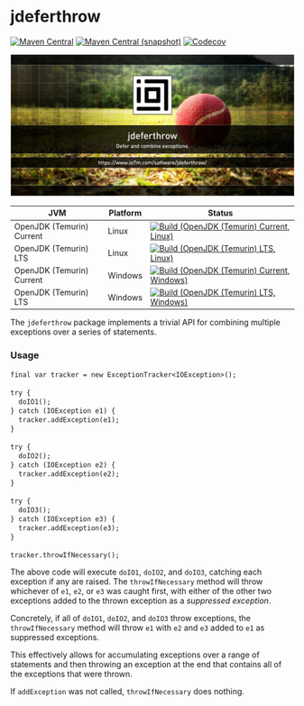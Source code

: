 jdeferthrow
===

[![Maven Central](https://img.shields.io/maven-central/v/com.io7m.jdeferthrow/com.io7m.jdeferthrow.svg?style=flat-square)](http://search.maven.org/#search%7Cga%7C1%7Cg%3A%22com.io7m.jdeferthrow%22)
[![Maven Central (snapshot)](https://img.shields.io/nexus/s/https/s01.oss.sonatype.org/com.io7m.jdeferthrow/com.io7m.jdeferthrow.svg?style=flat-square)](https://s01.oss.sonatype.org/content/repositories/snapshots/com/io7m/jdeferthrow/)
[![Codecov](https://img.shields.io/codecov/c/github/io7m/jdeferthrow.svg?style=flat-square)](https://codecov.io/gh/io7m/jdeferthrow)

![jdeferthrow](./src/site/resources/jdeferthrow.jpg?raw=true)

| JVM | Platform | Status |
|-----|----------|--------|
| OpenJDK (Temurin) Current | Linux | [![Build (OpenJDK (Temurin) Current, Linux)](https://img.shields.io/github/workflow/status/io7m/jdeferthrow/main.linux.temurin.current)](https://github.com/io7m/jdeferthrow/actions?query=workflow%3Amain.linux.temurin.current)|
| OpenJDK (Temurin) LTS | Linux | [![Build (OpenJDK (Temurin) LTS, Linux)](https://img.shields.io/github/workflow/status/io7m/jdeferthrow/main.linux.temurin.lts)](https://github.com/io7m/jdeferthrow/actions?query=workflow%3Amain.linux.temurin.lts)|
| OpenJDK (Temurin) Current | Windows | [![Build (OpenJDK (Temurin) Current, Windows)](https://img.shields.io/github/workflow/status/io7m/jdeferthrow/main.windows.temurin.current)](https://github.com/io7m/jdeferthrow/actions?query=workflow%3Amain.windows.temurin.current)|
| OpenJDK (Temurin) LTS | Windows | [![Build (OpenJDK (Temurin) LTS, Windows)](https://img.shields.io/github/workflow/status/io7m/jdeferthrow/main.windows.temurin.lts)](https://github.com/io7m/jdeferthrow/actions?query=workflow%3Amain.windows.temurin.lts)|
The `jdeferthrow` package implements a trivial API for combining multiple 
exceptions over a series of statements.

### Usage

```
final var tracker = new ExceptionTracker<IOException>();

try {
  doIO1();
} catch (IOException e1) {
  tracker.addException(e1);
}

try {
  doIO2();
} catch (IOException e2) {
  tracker.addException(e2);
}

try {
  doIO3();
} catch (IOException e3) {
  tracker.addException(e3);
}

tracker.throwIfNecessary();
```

The above code will execute `doIO1`, `doIO2`, and `doIO3`, catching each
exception if any are raised. The `throwIfNecessary` method will throw
whichever of `e1`, `e2`, or `e3` was caught first, with either of the other
two exceptions added to the thrown exception as a _suppressed exception_.

Concretely, if all of `doIO1`, `doIO2`, and `doIO3` throw exceptions, the
`throwIfNecessary` method will throw `e1` with `e2` and `e3` added to `e1`
as suppressed exceptions.

This effectively allows for accumulating exceptions over a range of statements
and then throwing an exception at the end that contains all of the exceptions
that were thrown.

If `addException` was not called, `throwIfNecessary` does nothing.

